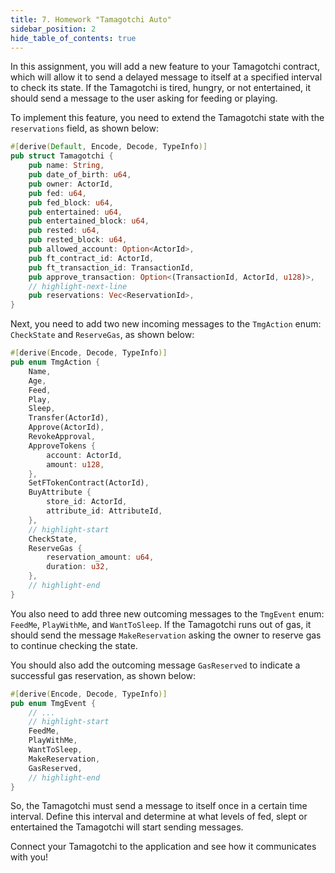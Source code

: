 ```yaml
---
title: 7. Homework "Tamagotchi Auto"
sidebar_position: 2
hide_table_of_contents: true
---
```


In this assignment, you will add a new feature to your Tamagotchi contract, which will allow it to send a delayed message to itself at a specified interval to check its state. If the Tamagotchi is tired, hungry, or not entertained, it should send a message to the user asking for feeding or playing.

To implement this feature, you need to extend the Tamagotchi state with the `reservations` field, as shown below:

```rust
#[derive(Default, Encode, Decode, TypeInfo)]
pub struct Tamagotchi {
    pub name: String,
    pub date_of_birth: u64,
    pub owner: ActorId,
    pub fed: u64,
    pub fed_block: u64,
    pub entertained: u64,
    pub entertained_block: u64,
    pub rested: u64,
    pub rested_block: u64,
    pub allowed_account: Option<ActorId>,
    pub ft_contract_id: ActorId,
    pub ft_transaction_id: TransactionId,
    pub approve_transaction: Option<(TransactionId, ActorId, u128)>,
    // highlight-next-line
    pub reservations: Vec<ReservationId>,
}
```

Next, you need to add two new incoming messages to the `TmgAction` enum: `CheckState` and `ReserveGas`, as shown below:

```rust
#[derive(Encode, Decode, TypeInfo)]
pub enum TmgAction {
    Name,
    Age,
    Feed,
    Play,
    Sleep,
    Transfer(ActorId),
    Approve(ActorId),
    RevokeApproval,
    ApproveTokens {
        account: ActorId,
        amount: u128,
    },
    SetFTokenContract(ActorId),
    BuyAttribute {
        store_id: ActorId,
        attribute_id: AttributeId,
    },
    // highlight-start
    CheckState,
    ReserveGas {
        reservation_amount: u64,
        duration: u32,
    },
    // highlight-end
}
```

You also need to add three new outcoming messages to the `TmgEvent` enum: `FeedMe`, `PlayWithMe`, and `WantToSleep`. If the Tamagotchi runs out of gas, it should send the message `MakeReservation` asking the owner to reserve gas to continue checking the state.

You should also add the outcoming message `GasReserved` to indicate a successful gas reservation, as shown below:

```rust
#[derive(Encode, Decode, TypeInfo)]
pub enum TmgEvent {
    // ...
    // highlight-start
    FeedMe,
    PlayWithMe,
    WantToSleep,
    MakeReservation,
    GasReserved,
    // highlight-end
}
```

So, the Tamagotchi must send a message to itself once in a certain time interval. Define this interval and determine at what levels of fed, slept or entertained the Tamagotchi will start sending messages.

Connect your Tamagotchi to the application and see how it communicates with you!
